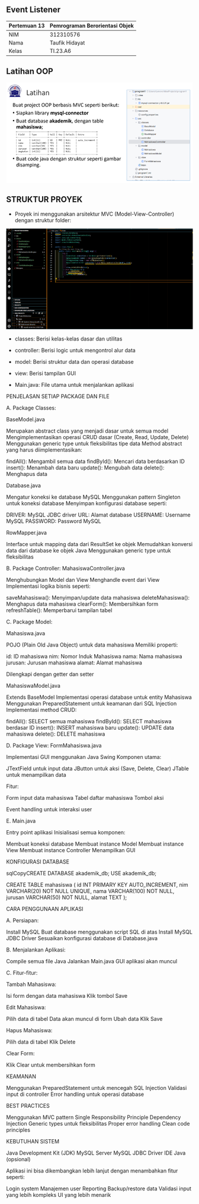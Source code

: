 ## Event Listener
| Pertemuan 13  |  Pemrograman Berorientasi Objek  
|-------|---------
| NIM   | 312310576
| Nama  | Taufik Hidayat
| Kelas | TI.23.A6


## Latihan OOP
![image](ss/ss1.png)

## STRUKTUR PROYEK

- Proyek ini menggunakan arsitektur MVC (Model-View-Controller) dengan struktur folder:

![image](ss/ss2.png)

- classes: Berisi kelas-kelas dasar dan utilitas

- controller: Berisi logic untuk mengontrol alur data

- model: Berisi struktur data dan operasi database

- view: Berisi tampilan GUI

- Main.java: File utama untuk menjalankan aplikasi


PENJELASAN SETIAP PACKAGE DAN FILE

A. Package Classes:

BaseModel.java


Merupakan abstract class yang menjadi dasar untuk semua model
Mengimplementasikan operasi CRUD dasar (Create, Read, Update, Delete)
Menggunakan generic type <T> untuk fleksibilitas tipe data
Method abstract yang harus diimplementasikan:

findAll(): Mengambil semua data
findById(): Mencari data berdasarkan ID
insert(): Menambah data baru
update(): Mengubah data
delete(): Menghapus data




Database.java


Mengatur koneksi ke database MySQL
Menggunakan pattern Singleton untuk koneksi database
Menyimpan konfigurasi database seperti:

DRIVER: MySQL JDBC driver
URL: Alamat database
USERNAME: Username MySQL
PASSWORD: Password MySQL




RowMapper.java


Interface untuk mapping data dari ResultSet ke objek
Memudahkan konversi data dari database ke objek Java
Menggunakan generic type untuk fleksibilitas

B. Package Controller:
MahasiswaController.java

Menghubungkan Model dan View
Menghandle event dari View
Implementasi logika bisnis seperti:

saveMahasiswa(): Menyimpan/update data mahasiswa
deleteMahasiswa(): Menghapus data mahasiswa
clearForm(): Membersihkan form
refreshTable(): Memperbarui tampilan tabel



C. Package Model:

Mahasiswa.java


POJO (Plain Old Java Object) untuk data mahasiswa
Memiliki properti:

id: ID mahasiswa
nim: Nomor Induk Mahasiswa
nama: Nama mahasiswa
jurusan: Jurusan mahasiswa
alamat: Alamat mahasiswa


Dilengkapi dengan getter dan setter


MahasiswaModel.java


Extends BaseModel<Mahasiswa>
Implementasi operasi database untuk entity Mahasiswa
Menggunakan PreparedStatement untuk keamanan dari SQL Injection
Implementasi method CRUD:

findAll(): SELECT semua mahasiswa
findById(): SELECT mahasiswa berdasar ID
insert(): INSERT mahasiswa baru
update(): UPDATE data mahasiswa
delete(): DELETE mahasiswa



D. Package View:
FormMahasiswa.java

Implementasi GUI menggunakan Java Swing
Komponen utama:

JTextField untuk input data
JButton untuk aksi (Save, Delete, Clear)
JTable untuk menampilkan data


Fitur:

Form input data mahasiswa
Tabel daftar mahasiswa
Tombol aksi


Event handling untuk interaksi user

E. Main.java

Entry point aplikasi
Inisialisasi semua komponen:

Membuat koneksi database
Membuat instance Model
Membuat instance View
Membuat instance Controller
Menampilkan GUI




KONFIGURASI DATABASE

sqlCopyCREATE DATABASE akademik_db;
USE akademik_db;

CREATE TABLE mahasiswa (
    id INT PRIMARY KEY AUTO_INCREMENT,
    nim VARCHAR(20) NOT NULL UNIQUE,
    nama VARCHAR(100) NOT NULL,
    jurusan VARCHAR(50) NOT NULL,
    alamat TEXT
);

CARA PENGGUNAAN APLIKASI

A. Persiapan:

Install MySQL
Buat database menggunakan script SQL di atas
Install MySQL JDBC Driver
Sesuaikan konfigurasi database di Database.java

B. Menjalankan Aplikasi:

Compile semua file Java
Jalankan Main.java
GUI aplikasi akan muncul

C. Fitur-fitur:

Tambah Mahasiswa:

Isi form dengan data mahasiswa
Klik tombol Save


Edit Mahasiswa:

Pilih data di tabel
Data akan muncul di form
Ubah data
Klik Save


Hapus Mahasiswa:

Pilih data di tabel
Klik Delete


Clear Form:

Klik Clear untuk membersihkan form


KEAMANAN


Menggunakan PreparedStatement untuk mencegah SQL Injection
Validasi input di controller
Error handling untuk operasi database


BEST PRACTICES


Menggunakan MVC pattern
Single Responsibility Principle
Dependency Injection
Generic types untuk fleksibilitas
Proper error handling
Clean code principles


KEBUTUHAN SISTEM


Java Development Kit (JDK)
MySQL Server
MySQL JDBC Driver
IDE Java (opsional)

Aplikasi ini bisa dikembangkan lebih lanjut dengan menambahkan fitur seperti:

Login system
Manajemen user
Reporting
Backup/restore data
Validasi input yang lebih kompleks
UI yang lebih menarik
